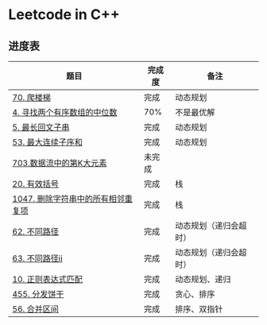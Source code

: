 # Leetcode in C++

## 进度表

| 题目                          | 完成度 | 备注       |
| ----------------------------- | ------ | ---------- |
| [70. 爬楼梯](https://leetcode-cn.com/problems/climbing-stairs)              | 完成   | 动态规划   |
| [4. 寻找两个有序数组的中位数](https://leetcode-cn.com/problems/median-of-two-sorted-arrays) | 70%    | 不是最优解 |
| [5. 最长回文子串](https://leetcode-cn.com/problems/longest-palindromic-substring) | 完成 | 动态规划 |
| [53. 最大连续子序和](https://leetcode-cn.com/problems/maximum-subarray) | 完成 | 动态规划 |
| [703.数据流中的第K大元素](https://leetcode-cn.com/problems/kth-largest-element-in-a-stream/) | 未完成 |  |
|[20. 有效括号](https://leetcode-cn.com/problems/valid-parentheses/)| 完成 | 栈 |
|[1047. 删除字符串中的所有相邻重复项](https://leetcode-cn.com/problems/remove-all-adjacent-duplicates-in-string/)| 完成 | 栈 |
| [62. 不同路径](https://leetcode-cn.com/problems/unique-paths/) | 完成 | 动态规划（递归会超时） |
| [63. 不同路径ii](https://leetcode-cn.com/problems/unique-paths-ii/) | 完成 | 动态规划（递归会超时） |
|[10. 正则表达式匹配](https://leetcode-cn.com/problems/regular-expression-matching/)| 完成 | 动态规划、递归|
|[455. 分发饼干](https://leetcode-cn.com/problems/assign-cookies/)|完成|贪心、排序|
|[56. 合并区间](https://leetcode-cn.com/problems/merge-intervals/solution/he-bing-qu-jian-by-leetcode/)|完成|排序、双指针|